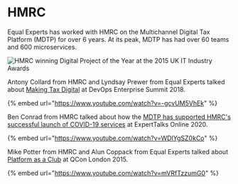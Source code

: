 # HMRC

Equal Experts has worked with HMRC on the Multichannel Digital Tax Platform \(MDTP\) for over 6 years. At its peak, MDTP has had over 60 teams and 600 microservices.

![HMRC winning Digital Project of the Year at the 2015 UK IT Industry Awards](https://lh6.googleusercontent.com/7QRau-VBf4F4scXmfYIhuH4AeNr-AwjpxXFXPOOASZkyAv8JsPUUDkNeXeyVM7ZbFSuCWTqzF_MWdNHOuOIUQJp_lTWQvG8QinJiJ5ECfaLKTu4uGJLTjVgT5PXWy2c0SwhaGSBe)

Antony Collard from HMRC and Lyndsay Prewer from Equal Experts talked about [Making Tax Digital](https://www.youtube.com/watch?v=-gcvUM5VhEk) at DevOps Enterprise Summit 2018.

{% embed url="https://www.youtube.com/watch?v=-gcvUM5VhEk" %}

Ben Conrad from HMRC talked about how the [MDTP has supported HMRC's successful launch of COVID-19 services](https://www.youtube.com/watch?v=WDIYgSZ0kCo&feature=youtu.be) at ExpertTalks Online 2020.

{% embed url="https://www.youtube.com/watch?v=WDIYgSZ0kCo" %}

Mike Potter from HMRC and Alun Coppack from Equal Experts talked about [Platform as a Club](https://www.youtube.com/watch?v=mVRfTzzumG0) at QCon London 2015.

{% embed url="https://www.youtube.com/watch?v=mVRfTzzumG0" %}

 





